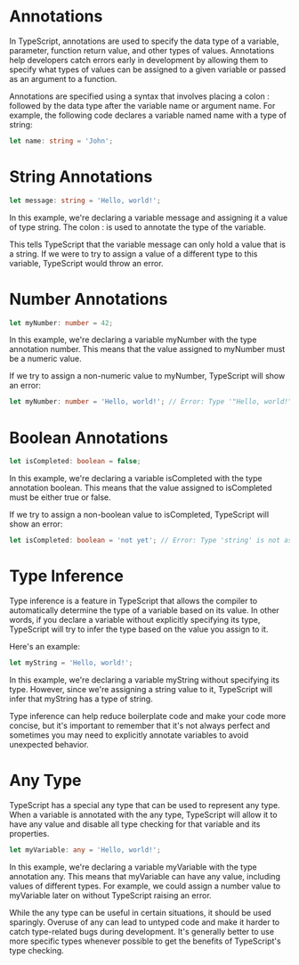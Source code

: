 # Annotations

In TypeScript, annotations are used to specify the data type of a variable, parameter, function return value, and other types of values. Annotations help developers catch errors early in development by allowing them to specify what types of values can be assigned to a given variable or passed as an argument to a function.

Annotations are specified using a syntax that involves placing a colon : followed by the data type after the variable name or argument name. For example, the following code declares a variable named name with a type of string:

```ts
let name: string = 'John';
```

# String Annotations

```ts
let message: string = 'Hello, world!';
```

In this example, we're declaring a variable message and assigning it a value of type string. The colon : is used to annotate the type of the variable.

This tells TypeScript that the variable message can only hold a value that is a string. If we were to try to assign a value of a different type to this variable, TypeScript would throw an error.

# Number Annotations

```ts
let myNumber: number = 42;
```

In this example, we're declaring a variable myNumber with the type annotation number. This means that the value assigned to myNumber must be a numeric value.

If we try to assign a non-numeric value to myNumber, TypeScript will show an error:

```ts
let myNumber: number = 'Hello, world!'; // Error: Type '"Hello, world!"' is not assignable to type 'number'.
```

# Boolean Annotations

```ts
let isCompleted: boolean = false;
```

In this example, we're declaring a variable isCompleted with the type annotation boolean. This means that the value assigned to isCompleted must be either true or false.

If we try to assign a non-boolean value to isCompleted, TypeScript will show an error:

```ts
let isCompleted: boolean = 'not yet'; // Error: Type 'string' is not assignable to type 'boolean'.
```

# Type Inference

Type inference is a feature in TypeScript that allows the compiler to automatically determine the type of a variable based on its value. In other words, if you declare a variable without explicitly specifying its type, TypeScript will try to infer the type based on the value you assign to it.

Here's an example:

```ts
let myString = 'Hello, world!';
```

In this example, we're declaring a variable myString without specifying its type. However, since we're assigning a string value to it, TypeScript will infer that myString has a type of string.

Type inference can help reduce boilerplate code and make your code more concise, but it's important to remember that it's not always perfect and sometimes you may need to explicitly annotate variables to avoid unexpected behavior.

# Any Type

TypeScript has a special any type that can be used to represent any type. When a variable is annotated with the any type, TypeScript will allow it to have any value and disable all type checking for that variable and its properties.

```ts
let myVariable: any = 'Hello, world!';
```

In this example, we're declaring a variable myVariable with the type annotation any. This means that myVariable can have any value, including values of different types. For example, we could assign a number value to myVariable later on without TypeScript raising an error.

While the any type can be useful in certain situations, it should be used sparingly. Overuse of any can lead to untyped code and make it harder to catch type-related bugs during development. It's generally better to use more specific types whenever possible to get the benefits of TypeScript's type checking.
